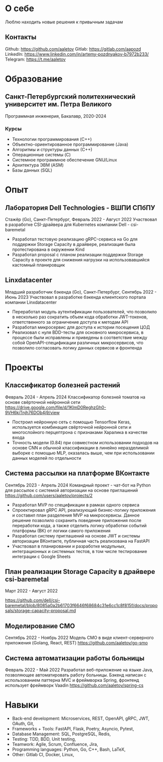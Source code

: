 # О себе
Люблю находить новые решения к привычным задачам

## Контакты
Github: https://github.com/aaletov
Gitlab: https://gitlab.com/aapozd
LinkedIn: https://www.linkedin.com/in/artemy-pozdnyakov-b7972b233/
Telegram: https://t.me/aaletov

# Образование
## Санкт-Петербургский политехнический университет им. Петра Великого
Программная инженерия, Бакалавр, 2020-2024
### Курсы
- Технологии программирования (C++)
- Объектно-ориентированное программирование (Java)
- Алгоритмы и структуры данных (С++)
- Операционные системы (C)
- Системное программное обеспечение GNU/Linux
- Архитектура ЭВМ (ASM)
- Базы данных (SQL)

# Опыт
## Лаборатория Dell Technologies - ВШПИ СПбПУ
Стажёр (Go), Санкт-Петербург, Февраль 2022 - Август 2022
Участвовал в разработке CSI-драйвера для Kubernetes компании Dell - csi-baremetal
- Разработал тестовую реализацию gRPC-сервиса на Go для поддержки Storage Capacity в драйвере, реализация была протестирована в окружении Kind
- Разработал proposal с планом реализации поддержки Storage Capacity в проекте для снижения нагрузки на использовавшийся кастомный планировщик

## Linxdatacenter
Младший разработчик бэкенда (Go), Санкт-Петербург, Сентябрь 2022 - Июнь 2023
Участвовал в разработке бэкенда клиентского портала компании Linxdatacenter
- Переработал модуль аутентификации пользователей, что позволило в несколько раз сократить объем кода обработки JWT-токенов, ответственного за ограничение доступа к методам API
- Разработал микросервис для доступа к истории посещения ЦОД
- Реализовал с нуля BDD-тесты для основного микросервиса, в процессе были исправлены и приведены в соответствие между собой OpenAPI-спецификации различных микросервисов, что позволило согласовать логику данных сервисов и фронтенда


# Проекты
## Классификатор болезней растений
Февраль 2024 - Апрель 2024
Классификатор болезней томатов на основе свёрточной нейронной сети
https://drive.google.com/file/d/1KlmD0ReghzGh0-9VH6kiTnjh76DOb4j9/view
- Построил нейронную сеть с помощью Tensorflow Keras, используется комбинация свёрточной нейронной сети и многослойного перцептрона с признаками Харалика в качестве входа
- Точность модели (0.84) при совместном использовании подходов на основе CNN и обычной классификации в линейно неразделимой выборке с помощью MLP, оказалась выше, чем при использовании данных моделей по отдельности

## Система рассылки на платформе ВКонтакте
Сентябрь 2023 - Апрель 2024
Командный проект - чат-бот на Python для рассылок с системой авторизации на основе приглашений
https://github.com/users/aaletov/projects/2
- Разработал MVP по спецификации в рамках одного сервиса
- Спроектировал gRPC API, реализующий бизнес-логику приложения и составил план разделения MVP на микросервисы. Данное решение позволило сохранить поведение приложения после переработки кода, а также отделить логику обработки событий платформы (ВК) от логики самого приложения
- Разработал систему приглашений на основе JWT и системы авторизации ВКонтакте, публичная часть реализована на FastAPI
- Участвовал в планировании и разработке модульных, интеграционных и системных тестов, в том числе тестирование интеграции с Google Sheets

## План реализации Storage Capacity в драйвере csi-baremetal
Март 2022 - Август 2022

https://github.com/dell/csi-baremetal/blob/8085a0a2b61703f6646f68684c31e6cc1c8f815f/docs/proposals/storage-capacity-proposal.md

## Моделирование СМО
Сентябрь 2022 - Ноябрь 2022
Модель СМО в виде клиент-серверного приложения (Golang, React, REST)
https://github.com/aaletov/go-smo

## Система автоматизации работы больницы
Февраль 2022 - Май 2022
Разработал веб-приложение на языке Java, позволяющее автоматировать работу больницы. Бэкенд написан с использованием паттерна MVC и фреймворка Spring, фронтенд использует фреймворк Vaadin
https://github.com/aaletov/spring-cs


# Навыки
- Back-end development:  Microservices,  REST,  OpenAPI,  gRPC,  JWT,  OAuth,  Git, 
- Frameworks + Tools:  FastAPI,  Flask,  Poetry,  Asyncio,  Pytest, 
- Database Management:  SQL,  PostgreSQL,  Redis, 
- Testing:  TDD,  BDD,  Unit testing, 
- Teamwork:  Agile,  Scrum,  Confluence,  Jira, 
- Programming languages:  Python,  Go,  C++,  Bash,  LaTeX, 
- Other:  Gitlab CI,  Docker,  Linux, 
